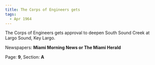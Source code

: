 ```yaml
---  
title: The Corps of Engineers gets  
tags:  
  - Apr 1964  
---  
```

  
The Corps of Engineers gets approval to deepen South Sound Creek at Largo Sound, Key Largo.  
  
Newspapers: **Miami Morning News or The Miami Herald**  
  
Page: **9**, Section: **A** 
